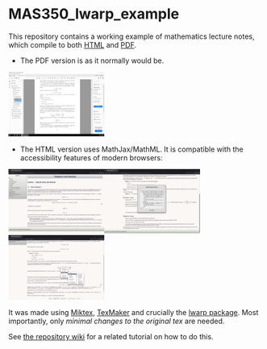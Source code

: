 # MAS350_lwarp_example

This repository contains a working example of mathematics lecture notes, which compile to both [HTML](https://sheffield-mps.github.io/MAS350_lwarp_example/MAS350/out_html/Measure-Spaces-Measure.html#autosec-8) and [PDF](https://raw.githubusercontent.com/Sheffield-MPS/MAS350_lwarp_example/master/MAS350/MAS350-converted.pdf).
* The PDF version is as it normally would be.

<img src="https://raw.githubusercontent.com/Sheffield-MPS/MAS350_lwarp_example/master/screenshots/4.png" width="190" height="128" /> 

* The HTML version uses MathJax/MathML. It is compatible with the accessibility features of modern browsers: 

<img src="https://raw.githubusercontent.com/Sheffield-MPS/MAS350_lwarp_example/master/screenshots/1.png" width="190" height="128" /><img src="https://raw.githubusercontent.com/Sheffield-MPS/MAS350_lwarp_example/master/screenshots/2.png" width="190" height="128" />
<img src="https://raw.githubusercontent.com/Sheffield-MPS/MAS350_lwarp_example/master/screenshots/3.png" width="190" height="128" />

It was made using [Miktex](https://miktex.org/), [TexMaker](https://www.xm1math.net/texmaker/) and crucially the [lwarp package](https://github.com/bdtc/lwarp). Most importantly, only _minimal changes to the original tex_ are needed. 

See [the repository wiki](https://github.com/Sheffield-MPS/MAS350_lwarp_example/wiki) for a related tutorial on how to do this.

